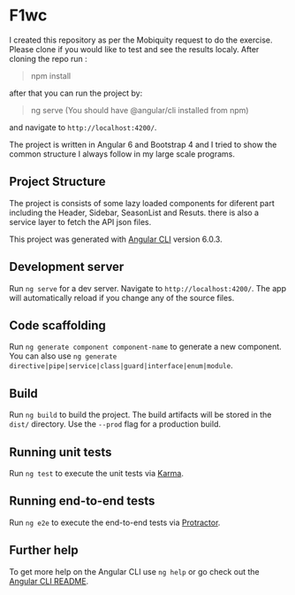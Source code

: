 # F1wc

I created this repository as per the Mobiquity request to do the exercise. Please clone if you would like to test and see the results localy. After cloning the repo run : 

> npm install

after that you can run the project by:

>ng serve    (You should have @angular/cli installed from npm)

and navigate to  `http://localhost:4200/`. 


The project is written in Angular 6 and Bootstrap 4 and I tried to show the common structure I always follow in my large scale programs. 

## Project Structure

The project is consists of some lazy loaded components for diferent part including the Header, Sidebar, SeasonList and Resuts. there is also a service layer to fetch the API json files. 

This project was generated with [Angular CLI](https://github.com/angular/angular-cli) version 6.0.3.

## Development server

Run `ng serve` for a dev server. Navigate to `http://localhost:4200/`. The app will automatically reload if you change any of the source files.

## Code scaffolding

Run `ng generate component component-name` to generate a new component. You can also use `ng generate directive|pipe|service|class|guard|interface|enum|module`.

## Build

Run `ng build` to build the project. The build artifacts will be stored in the `dist/` directory. Use the `--prod` flag for a production build.

## Running unit tests

Run `ng test` to execute the unit tests via [Karma](https://karma-runner.github.io).

## Running end-to-end tests

Run `ng e2e` to execute the end-to-end tests via [Protractor](http://www.protractortest.org/).

## Further help

To get more help on the Angular CLI use `ng help` or go check out the [Angular CLI README](https://github.com/angular/angular-cli/blob/master/README.md).
